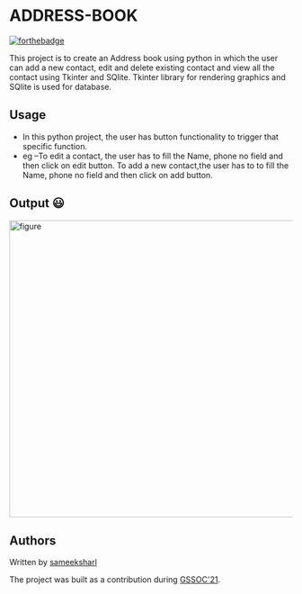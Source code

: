 # ADDRESS-BOOK

[![forthebadge](https://forthebadge.com/images/badges/made-with-python.svg)](https://forthebadge.com)

This project is to create an Address book using python in which the user can add a new contact, edit and delete existing contact and view all the contact using Tkinter and SQlite.
Tkinter library for rendering graphics and SQlite is used for database.

## Usage

- In this python project, the user has button functionality to trigger that specific function.
- eg –To edit a contact, the user has to fill the Name, phone no field and then click on edit button.
  To add a new contact,the user has to to fill the Name, phone no field and then click on add button.

## Output :smiley:

<img width="528" alt="figure" src="https://user-images.githubusercontent.com/59785217/119015721-cf6ac700-b9b6-11eb-8aad-37f8665cda7c.png">

## Authors

Written by [sameeksharl](https://www.github.com/sameeksharl)

The project was built as a contribution during [GSSOC'21](https://gssoc.girlscript.tech/).
